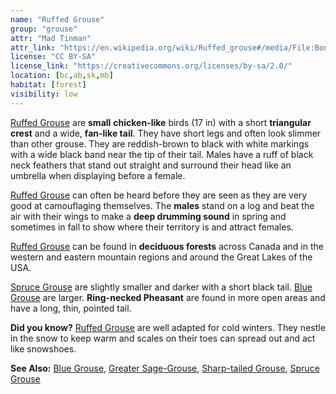 ```yaml
---
name: "Ruffed Grouse"
group: "grouse"
attr: "Mad Tinman"
attr_link: "https://en.wikipedia.org/wiki/Ruffed_grouse#/media/File:Bonasa-umbellus-001edit1.jpg"
license: "CC BY-SA"
license_link: "https://creativecommons.org/licenses/by-sa/2.0/"
location: [bc,ab,sk,mb]
habitat: [forest]
visibility: low
---
```

[Ruffed Grouse](/birds/rufgrouse/) are **small** **chicken-like** birds (17 in) with a short **triangular crest** and a wide, **fan-like tail**. They have short legs and often look slimmer than other grouse. They are reddish-brown to black with white markings with a wide black band near the tip of their tail. Males have a ruff of black neck feathers that stand out straight and surround their head like an umbrella when displaying before a female.

[Ruffed Grouse](/birds/rufgrouse/) can often be heard before they are seen as they are very good at camouflaging themselves. The **males** stand on a log and beat the air with their wings to make a **deep drumming sound** in spring and sometimes in fall to show where their territory is and attract females.

[Ruffed Grouse](/birds/rufgrouse/) can be found in **deciduous forests** across Canada and in the western and eastern mountain regions and around the Great Lakes of the USA.

[Spruce Grouse](/birds/sprugrouse/) are slightly smaller and darker with a short black tail. [Blue Grouse](/birds/blugrouse/) are larger.  **Ring-necked Pheasant** are found in more open areas and have a long, thin, pointed tail.

**Did you know?** [Ruffed Grouse](/birds/rufgrouse/) are well adapted for cold winters. They nestle in the snow to keep warm and scales on their toes can spread out and act like snowshoes.

<!-- generated, do not edit -->
**See Also:**
[Blue Grouse](/birds/blugrouse/),
[Greater Sage-Grouse](/birds/gresage/),
[Sharp-tailed Grouse](/birds/shtgrouse/),
[Spruce Grouse](/birds/sprugrouse/)
